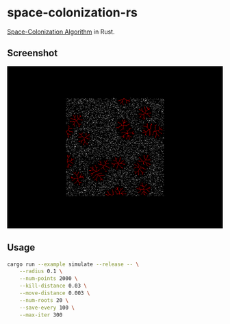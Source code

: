 # space-colonization-rs

[Space-Colonization Algorithm][1] in Rust.

## Screenshot

![Space Colonization Algorithm](/screenshot.png?raw=true "Space Colonization")

## Usage

```sh
cargo run --example simulate --release -- \
    --radius 0.1 \
    --num-points 2000 \
    --kill-distance 0.03 \
    --move-distance 0.003 \
    --num-roots 20 \
    --save-every 100 \
    --max-iter 300
```

[1]: http://algorithmicbotany.org/papers/colonization.egwnp2007.large.pdf
